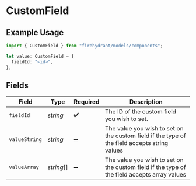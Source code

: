 # CustomField

## Example Usage

```typescript
import { CustomField } from "firehydrant/models/components";

let value: CustomField = {
  fieldId: "<id>",
};
```

## Fields

| Field                                                                                        | Type                                                                                         | Required                                                                                     | Description                                                                                  |
| -------------------------------------------------------------------------------------------- | -------------------------------------------------------------------------------------------- | -------------------------------------------------------------------------------------------- | -------------------------------------------------------------------------------------------- |
| `fieldId`                                                                                    | *string*                                                                                     | :heavy_check_mark:                                                                           | The ID of the custom field you wish to set.                                                  |
| `valueString`                                                                                | *string*                                                                                     | :heavy_minus_sign:                                                                           | The value you wish to set on the custom field if the type of the field accepts string values |
| `valueArray`                                                                                 | *string*[]                                                                                   | :heavy_minus_sign:                                                                           | The value you wish to set on the custom field if the type of the field accepts array values  |